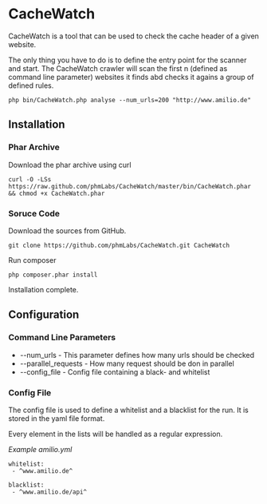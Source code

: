 # CacheWatch

CacheWatch is a tool that can be used to check the cache header of a given website. 

The only thing you have to do is to define the entry point for the scanner and start. The CacheWatch crawler will scan the first n (defined as command line parameter) websites it finds abd checks it agains a group of defined rules. 

```
php bin/CacheWatch.php analyse --num_urls=200 "http://www.amilio.de"
```

## Installation

### Phar Archive

Download the phar archive using curl
```
curl -O -LSs https://raw.github.com/phmLabs/CacheWatch/master/bin/CacheWatch.phar && chmod +x CacheWatch.phar
```

### Soruce Code
Download the sources from GitHub.
```
git clone https://github.com/phmLabs/CacheWatch.git CacheWatch
```

Run composer
```
php composer.phar install
```

Installation complete.

## Configuration

### Command Line Parameters

* --num_urls - This parameter defines how many urls should be checked
* --parallel_requests - How many request should be don in parallel
* --config_file - Config file containing a black- and whitelist

### Config File

The config file is used to define a whitelist and a blacklist for the run. It is stored in the yaml file format.

Every element in the lists will be handled as a regular expression.

*Example amilio.yml* 
```
whitelist:
 - ^www.amilio.de^
 
blacklist: 
 - ^www.amilio.de/api^
```
